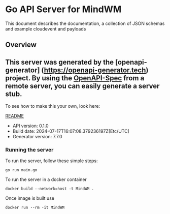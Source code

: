 # Go API Server for MindWM

This document describes the documentation, a collection of JSON schemas and example cloudevent and payloads

## Overview
This server was generated by the [openapi-generator]
(https://openapi-generator.tech) project.
By using the [OpenAPI-Spec](https://github.com/OAI/OpenAPI-Specification) from a remote server, you can easily generate a server stub.
-

To see how to make this your own, look here:

[README](https://openapi-generator.tech)

- API version: 0.1.0
- Build date: 2024-07-17T16:07:08.379236197Z[Etc/UTC]
- Generator version: 7.7.0


### Running the server
To run the server, follow these simple steps:

```
go run main.go
```

To run the server in a docker container
```
docker build --network=host -t MindWM .
```

Once image is built use
```
docker run --rm -it MindWM
```
